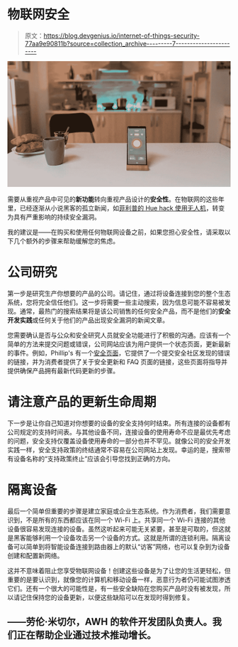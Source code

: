 # 物联网安全

> 原文：<https://blog.devgenius.io/internet-of-things-security-77aa9e90811b?source=collection_archive---------7----------------------->

![](img/fb8b87f9c0c6c7a59d8fb5858f052310.png)

需要从重视产品中可见的**新功能**转向重视产品设计的**安全性**。在物联网的这些年里，已经逐渐从小说黑客的孤立新闻，如[菲利普的 Hue hack 使用无人机](https://www.theverge.com/2016/11/3/13507126/iot-drone-hack)，转变为具有严重影响的持续安全漏洞。

我的建议是——在购买和使用任何物联网设备之前，如果您担心安全性，请采取以下几个额外的步骤来帮助缓解您的焦虑。

# 公司研究

第一步是研究生产你想要的产品的公司。请记住，通过将设备连接到您的整个生态系统，您将完全信任他们。这一步将需要一些主动搜索，因为信息可能不容易被发现。通常，最热门的搜索结果将是该公司销售的任何安全产品，而不是他们的**安全开发实践**或任何关于他们的产品出现安全漏洞的新闻文章。

您需要确认是否与公众和安全研究人员就安全功能进行了积极的沟通。应该有一个简单的方法来提交问题或错误，公司网站应该为用户提供一个状态页面，更新最新的事件。例如，Phillip's 有一个[安全页面](https://www.philips-hue.com/en-us/support/security-advisory)，它提供了一个提交安全社区发现的错误的链接，并为消费者提供了关于安全更新和 FAQ 页面的链接，这些页面将指导并提供确保产品拥有最新代码更新的步骤。

# 请注意产品的更新生命周期

下一步是让你自己知道对你想要的设备的安全支持何时结束。所有连接的设备都有公司规定的支持时间表。与其他设备不同，连接设备的使用寿命不应是最优先考虑的问题，安全支持仅覆盖设备使用寿命的一部分也并不罕见。就像公司的安全开发实践一样，安全支持政策的终结通常不容易在公司网站上发现。幸运的是，搜索带有设备名称的“支持政策终止”应该会引导您找到正确的方向。

# 隔离设备

最后一个简单但重要的步骤是建立家庭或企业生态系统。作为消费者，我们需要意识到，不是所有的东西都应该在同一个 Wi-Fi 上。共享同一个 Wi-Fi 连接的其他设备很容易发现连接的设备。虽然这听起来可能无关紧要，甚至是可取的，但这就是黑客能够利用一个设备攻击另一个设备的方式。这就是所谓的连锁利用。隔离设备可以简单到将智能设备连接到路由器上的默认“访客”网络，也可以复杂到为设备创建和配置新网络。

这并不意味着阻止您享受物联网设备！创建这些设备是为了让您的生活更轻松，但重要的是要认识到，就像您的计算机和移动设备一样，恶意行为者仍可能试图渗透它们。还有一个很大的可能性是，有一些安全缺陷在您购买产品时没有被发现，所以请记住保持您的设备更新，以便这些缺陷可以在发现时得到修复。

## ——劳伦·米切尔，AWH 的软件开发团队负责人。我们正在帮助企业通过技术推动增长。